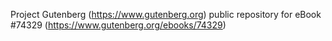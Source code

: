 Project Gutenberg (https://www.gutenberg.org) public repository for eBook #74329 (https://www.gutenberg.org/ebooks/74329)
